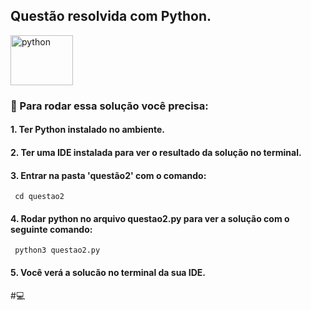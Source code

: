 ## Questão resolvida com Python.
 <img  align="center" alt="python" height="80" width="100" src="https://cdn.jsdelivr.net/gh/devicons/devicon/icons/python/python-original-wordmark.svg" />



### :round_pushpin:	 Para rodar essa solução você precisa:

#### 1. Ter Python instalado no ambiente.
#### 2. Ter uma IDE instalada para ver o resultado da solução no terminal.
#### 3.  Entrar na pasta 'questão2' com o comando:
     cd questao2
#### 4. Rodar python no arquivo questao2.py para ver a solução com o seguinte comando:
     python3 questao2.py

#### 5. Você verá a solucão no terminal da sua IDE.
#:computer: